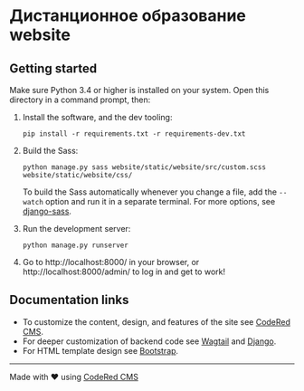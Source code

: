 # Дистанционное образование website

## Getting started

Make sure Python 3.4 or higher is installed on your system.
Open this directory in a command prompt, then:

1. Install the software, and the dev tooling:
    ```
    pip install -r requirements.txt -r requirements-dev.txt
    ```

2. Build the Sass:
    ```
    python manage.py sass website/static/website/src/custom.scss website/static/website/css/
    ```
    To build the Sass automatically whenever you change a file, add the `--watch` option and run it in a separate terminal. For more options, see [django-sass](https://github.com/coderedcorp/django-sass/).

3. Run the development server:
    ```
    python manage.py runserver
    ```

4. Go to http://localhost:8000/ in your browser, or http://localhost:8000/admin/ to log in and get to work!

## Documentation links

* To customize the content, design, and features of the site see [CodeRed CMS](https://docs.coderedcorp.com/cms/).
* For deeper customization of backend code see [Wagtail](http://docs.wagtail.io/) and [Django](https://docs.djangoproject.com/).
* For HTML template design see [Bootstrap](https://getbootstrap.com/).

---

Made with ♥ using [CodeRed CMS](https://www.coderedcorp.com/cms/)
